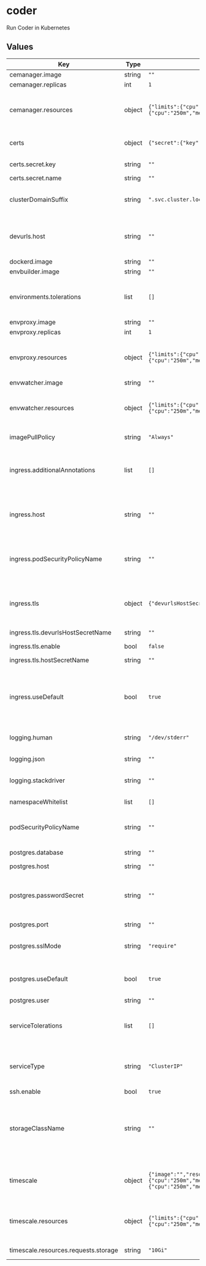 # coder

Run Coder in Kubernetes

## Values

| Key                                  | Type   | Default                                                                                                                       | Description                                                                                                                                                                                                                                                                                                                                  |
| ------------------------------------ | ------ | ----------------------------------------------------------------------------------------------------------------------------- | -------------------------------------------------------------------------------------------------------------------------------------------------------------------------------------------------------------------------------------------------------------------------------------------------------------------------------------------- |
| cemanager.image                      | string | `""`                                                                                                                          |                                                                                                                                                                                                                                                                                                                                              |
| cemanager.replicas                   | int    | `1`                                                                                                                           | The number of replicas to run of the manager.                                                                                                                                                                                                                                                                                                |
| cemanager.resources                  | object | `{"limits":{"cpu":"250m","memory":"512Mi"},"requests":{"cpu":"250m","memory":"512Mi"}}`                                       | Kubernetes resource request and limits for cemanager pods. To unset a value, set it to "". To unset all values, you can provide a values.yaml file which sets resources to nil. See values.yaml for an example.                                                                                                                              |
| certs                                | object | `{"secret":{"key":"","name":""}}`                                                                                             | Describes CAs that should be added to Coder services. These certs are NOT added to environments.                                                                                                                                                                                                                                             |
| certs.secret.key                     | string | `""`                                                                                                                          | The key in the secret pointing to the certificate bundle.                                                                                                                                                                                                                                                                                    |
| certs.secret.name                    | string | `""`                                                                                                                          | The name of the secret.                                                                                                                                                                                                                                                                                                                      |
| clusterDomainSuffix                  | string | `".svc.cluster.local"`                                                                                                        | If you've set a custom default domain for your cluster, you may need to remove or change this DNS suffix for service resolution to work correctly.                                                                                                                                                                                           |
| devurls.host                         | string | `""`                                                                                                                          | Should be a wildcard hostname to allow matching against custom-created dev URLs. Leaving as an empty string results in devurls being disabled. Example: "\*.devurls.coder.com".                                                                                                                                                              |
| dockerd.image                        | string | `""`                                                                                                                          |                                                                                                                                                                                                                                                                                                                                              |
| envbuilder.image                     | string | `""`                                                                                                                          |                                                                                                                                                                                                                                                                                                                                              |
| environments.tolerations             | list   | `[]`                                                                                                                          | Tolerations are applied to all user environments. Each element is a regular pod toleration object. To set service tolerations see serviceTolerations. See values.yaml for an example.                                                                                                                                                        |
| envproxy.image                       | string | `""`                                                                                                                          |                                                                                                                                                                                                                                                                                                                                              |
| envproxy.replicas                    | int    | `1`                                                                                                                           | The number of replicas to run of the envproxy.                                                                                                                                                                                                                                                                                               |
| envproxy.resources                   | object | `{"limits":{"cpu":"250m","memory":"512Mi"},"requests":{"cpu":"250m","memory":"512Mi"}}`                                       | Kubernetes resource request and limits for envproxy pods. To unset a value, set it to "". To unset all values, you can provide a values.yaml file which sets resources to nil. See values.yaml for an example.                                                                                                                               |
| envwatcher.image                     | string | `""`                                                                                                                          |                                                                                                                                                                                                                                                                                                                                              |
| envwatcher.resources                 | object | `{"limits":{"cpu":"1000m","memory":"512Mi"},"requests":{"cpu":"250m","memory":"512Mi"}}`                                      | Kubernetes resource request and limits for envwatcher pod. To unset a value, set it to "". To unset all values, you can provide a values.yaml file which sets resources to nil. See values.yaml for an example.                                                                                                                              |
| imagePullPolicy                      | string | `"Always"`                                                                                                                    | Sets the policy for pulling a container image across all services.                                                                                                                                                                                                                                                                           |
| ingress.additionalAnnotations        | list   | `[]`                                                                                                                          | Additional annotations to be used when creating the ingress. These can be used to specify certificate issuers or other cloud provider specific integrations. Annotations are provided as strings e.g. [ "mykey:myvalue", "mykey2:myvalue2" ]                                                                                                 |
| ingress.host                         | string | `""`                                                                                                                          | The hostname to use for accessing the platform. This can be left blank and the user can still access the platform from the external IP or a DNS name that resolves to the external IP address.                                                                                                                                               |
| ingress.podSecurityPolicyName        | string | `""`                                                                                                                          | The name of the pod security policy the built in ingress controller should abide. It should be noted that the ingress controller requires the NET_BIND_SERVICE capability, privilege escalation, and access to privileged ports to successfully deploy.                                                                                      |
| ingress.tls                          | object | `{"devurlsHostSecretName":"","enable":false,"hostSecretName":""}`                                                             | TLS options for the ingress. The hosts used for the tls configuration come from the ingress.host and the devurls.host variables. If those don't exist, then the TLS configuration will be ignored.                                                                                                                                           |
| ingress.tls.devurlsHostSecretName    | string | `""`                                                                                                                          | The secret to use for the devurls.host hostname.                                                                                                                                                                                                                                                                                             |
| ingress.tls.enable                   | bool   | `false`                                                                                                                       | Enables the tls configuration.                                                                                                                                                                                                                                                                                                               |
| ingress.tls.hostSecretName           | string | `""`                                                                                                                          | The secret to use for the ingress.host hostname.                                                                                                                                                                                                                                                                                             |
| ingress.useDefault                   | bool   | `true`                                                                                                                        | If set to true will deploy an nginx ingress that will allow you to access Coder from an external IP address, but if your kubernetes cluster is configured to provision external IP addresses. If you would like to bring your own ingress and hook Coder into that instead, set this value to false.                                         |
| logging.human                        | string | `"/dev/stderr"`                                                                                                               | Where to send logs that are formatted for readability by a human. Set to an empty string to disable.                                                                                                                                                                                                                                         |
| logging.json                         | string | `""`                                                                                                                          | Where to send logs that are formatted as JSON. Set to an empty string to disable.                                                                                                                                                                                                                                                            |
| logging.stackdriver                  | string | `""`                                                                                                                          | Where to send logs that are formatted for Google Stackdriver. Set to an empty string to disable.                                                                                                                                                                                                                                             |
| namespaceWhitelist                   | list   | `[]`                                                                                                                          | A list of additional namespaces that environments may be deploy to.                                                                                                                                                                                                                                                                          |
| podSecurityPolicyName                | string | `""`                                                                                                                          | The name of the pod security policy to apply to all Coder services and user environments. The optional ingress has its own field for pod security policy as well.                                                                                                                                                                            |
| postgres.database                    | string | `""`                                                                                                                          | The name of the database that coder will use. It must exist before Coder is installed.                                                                                                                                                                                                                                                       |
| postgres.host                        | string | `""`                                                                                                                          | The host of the external postgres instance.                                                                                                                                                                                                                                                                                                  |
| postgres.passwordSecret              | string | `""`                                                                                                                          | The name of an existing secret in the current namespace with the password to the Postgres instance. The password must be contained in the secret field `password`. This should be set to a secret with and empty `password` field if the user does not require a password to connect.                                                        |
| postgres.port                        | string | `""`                                                                                                                          | The port of the external postgres instance.                                                                                                                                                                                                                                                                                                  |
| postgres.sslMode                     | string | `"require"`                                                                                                                   | Determines how the connection is made to the database. The acceptable values are: `disable`, `allow`, `prefer`, `require`, `verify-ca`, and `verify-full`.                                                                                                                                                                                   |
| postgres.useDefault                  | bool   | `true`                                                                                                                        | Deploys an internal Postgres instance alongside the platform. It is not recommended to run the internal Postgres instance in production. If true, all other values are ignored.                                                                                                                                                              |
| postgres.user                        | string | `""`                                                                                                                          | the user of the external postgres instance.                                                                                                                                                                                                                                                                                                  |
| serviceTolerations                   | list   | `[]`                                                                                                                          | Tolerations are applied to all Coder managed services. Each element is a toleration object. To set user environment tolerations see environments.tolerations. See values.yaml for an example.                                                                                                                                                |
| serviceType                          | string | `"ClusterIP"`                                                                                                                 | See the following for the different serviceType options and their use: https://kubernetes.io/docs/concepts/services-networking/service/#publishing-services-service-types                                                                                                                                                                    |
| ssh.enable                           | bool   | `true`                                                                                                                        | Enables accessing environments via SSH.                                                                                                                                                                                                                                                                                                      |
| storageClassName                     | string | `""`                                                                                                                          | Sets the storage class for all Coder services and user environments. By default the storageClassName is not specified and thus the default StorageClass is used. If storageClassName is not specified and a default StorageClass does not exist, then the deployment will fail. The storageClass MUST support the ReadWriteOnce access mode. |
| timescale                            | object | `{"image":"","resources":{"limits":{"cpu":"250m","memory":"1Gi"},"requests":{"cpu":"250m","memory":"1Gi","storage":"10Gi"}}}` | Contains configuration for the internal database. It is not recommended to run this service in production. See the `postgres` section for connecting to an external Postgres database.                                                                                                                                                       |
| timescale.resources                  | object | `{"limits":{"cpu":"250m","memory":"1Gi"},"requests":{"cpu":"250m","memory":"1Gi","storage":"10Gi"}}`                          | Kubernetes resource request and limits for the timescale pod. To unset a value, set it to "". To unset all values, you can provide a values.yaml file which sets resources to nil. See values.yaml for an example.                                                                                                                           |
| timescale.resources.requests.storage | string | `"10Gi"`                                                                                                                      | Specifies the size of the volume claim for persisting the database.                                                                                                                                                                                                                                                                          |
